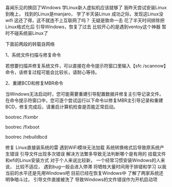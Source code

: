 喜闻乐见的换回了Windows
学Linux新人虚拟机应该就够了
我昨天尝试安装Linux到晚上，
找到的Linux是manjaro，
学了半天装Linux
成功之际，发现这Linux没wifi
这还了得，这不就连不上互联网了吗？
无疑是致命一击
花了半天时间排除把Linux格式化后
引导Windows，恢复了过去
比较开心的是遇到ventoy这个神器
暂时不碰系统装Linux了

下面前两段的转载自网络

1、系统文件扫描与修复命令

若想要扫描并修复系统文件，可以直接在命令提示符窗口里输入【sfc /scannow】命令，该修复过程可能会比较长，请耐心等待。


2、重建BCD和修复MBR命令

当Windows无法启动时，您可能需要重建引导配置数据并修复主引导记录文件。在命令提示符窗口中，您可逐个尝试运行以下命令以修复MBR主引导记录和重建BCD，修复完成后，请重启计算机检查是否能正常启动。

bootrec /fixmbr

bootrec /fixboot

bootrec /rebuildbcd

修复
Linux直接装系统的雷
遇到WiFi模块无法加载
系统转换格式后导致原系统产生错误
引导文件出现多次错误
解决方法繁多导致无法判断哪个是有用的
挂载文件和efi的Linux安装方式
对于个人来说比较新，
一个经常习惯安装Windows的人来说，
比较不适应，
遇到bug一般会进入停滞
将牺牲大量时间用于排错和学习
以我当前的水平还是先用Windows吧
目前已经在恢复Windows中
了解了两家系统还明争暗斗过，
引导文件直接被洗了
导致Windows的文件错误作为开机启动项

